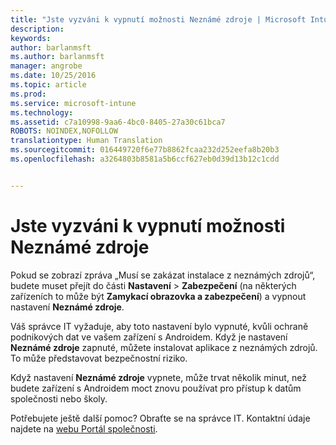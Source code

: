 ```yaml
---
title: "Jste vyzváni k vypnutí možnosti Neznámé zdroje | Microsoft Intune"
description: 
keywords: 
author: barlanmsft
ms.author: barlanmsft
manager: angrobe
ms.date: 10/25/2016
ms.topic: article
ms.prod: 
ms.service: microsoft-intune
ms.technology: 
ms.assetid: c7a10998-9aa6-4bc0-8405-27a30c61bca7
ROBOTS: NOINDEX,NOFOLLOW
translationtype: Human Translation
ms.sourcegitcommit: 016449720f6e77b8862fcaa232d252eefa8b20b3
ms.openlocfilehash: a3264803b8581a5b6ccf627eb0d39d13b12c1cdd


---
```


# <a name="you-are-asked-to-turn-off-unknown-sources"></a>Jste vyzváni k vypnutí možnosti Neznámé zdroje

Pokud se zobrazí zpráva „Musí se zakázat instalace z neznámých zdrojů“, budete muset přejít do části **Nastavení** > **Zabezpečení** (na některých zařízeních to může být **Zamykací obrazovka a zabezpečení**) a vypnout nastavení **Neznámé zdroje**.

Váš správce IT vyžaduje, aby toto nastavení bylo vypnuté, kvůli ochraně podnikových dat ve vašem zařízení s Androidem. Když je nastavení **Neznámé zdroje** zapnuté, můžete instalovat aplikace z neznámých zdrojů. To může představovat bezpečnostní riziko.

Když nastavení **Neznámé zdroje** vypnete, může trvat několik minut, než budete zařízení s Androidem moct znovu používat pro přístup k datům společnosti nebo školy.

Potřebujete ještě další pomoc? Obraťte se na správce IT. Kontaktní údaje najdete na [webu Portál společnosti](http://portal.manage.microsoft.com).



<!--HONumber=Oct16_HO2-->


